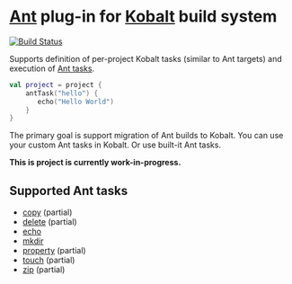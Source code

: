# [Ant] plug-in for [Kobalt] build system

[![Build Status](https://travis-ci.org/DevCharly/kobalt-ant.svg?branch=master)](https://travis-ci.org/DevCharly/kobalt-ant)

Supports definition of per-project Kobalt tasks (similar to Ant targets)
and execution of [Ant tasks].

```kotlin
val project = project {
    antTask("hello") {
       echo("Hello World")
    }
}
```

The primary goal is support migration of Ant builds to Kobalt.
You can use your custom Ant tasks in Kobalt. Or use built-it Ant tasks.

**This is project is currently work-in-progress.**

## Supported Ant tasks

  * [copy](http://ant.apache.org/manual/Tasks/copy.html) (partial)
  * [delete](http://ant.apache.org/manual/Tasks/delete.html) (partial)
  * [echo](http://ant.apache.org/manual/Tasks/echo.html)
  * [mkdir](http://ant.apache.org/manual/Tasks/mkdir.html)
  * [property](http://ant.apache.org/manual/Tasks/property.html) (partial)
  * [touch](http://ant.apache.org/manual/Tasks/touch.html) (partial)
  * [zip](http://ant.apache.org/manual/Tasks/zip.html) (partial)

[Kobalt]: http://beust.com/kobalt
[Ant]: http://ant.apache.org/
[Ant tasks]: http://ant.apache.org/manual/tasksoverview.html